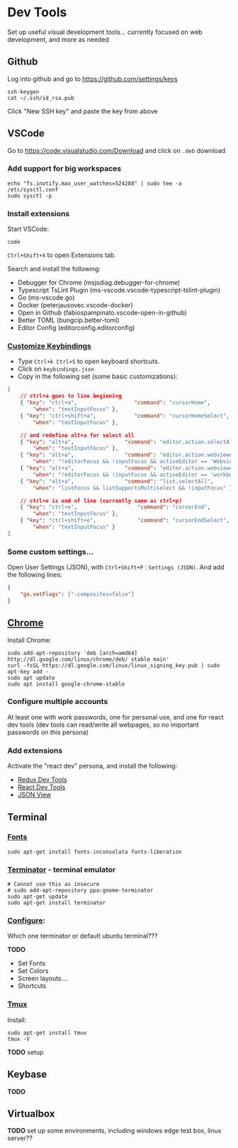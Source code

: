 # Dev Tools

Set up useful visual development tools...
currently focused on web development, and more as needed

## Github

Log into github and go to https://github.com/settings/keys

```shell
ssh-keygen
cat ~/.ssh/id_rsa.pub
```

Click "New SSH key" and paste the key from above

## VSCode

Go to https://code.visualstudio.com/Download and click on `.deb` download

### Add support for big workspaces

```shell
echo "fs.inotify.max_user_watches=524288" | sudo tee -a /etc/sysctl.conf
sudo sysctl -p
```

### Install extensions

Start VSCode:

```shell
code
```

`Ctrl+Shift+X` to open Extensions tab.

Search and install the following:

* Debugger for Chrome (msjsdiag.debugger-for-chrome)
* Typescript TsLint Plugin (ms-vscode.vscode-typescript-tslint-plugin)
* Go (ms-vscode.go)
* Docker (peterjausovec.vscode-docker)
* Open in Github (fabiospampinato.vscode-open-in-github)
* Better TOML (bungcip.better-toml)
* Editor Config (editorconfig.editorconfig)

### [Customize Keybindings](https://code.visualstudio.com/docs/getstarted/keybindings)

* Type `Ctrl+k Ctrl+S` to open keyboard shortcuts.
* Click on `keybindings.json`
* Copy in the following set (some basic customizations):

```json
[
    // ctrl+a goes to line beginning
    { "key": "ctrl+a",                  "command": "cursorHome",
        "when": "textInputFocus" },
    { "key": "ctrl+shift+a",            "command": "cursorHomeSelect",
        "when": "textInputFocus" },

    // and redefine alt+a for select all
    { "key": "alt+a",                "command": "editor.action.selectAll",
        "when": "textInputFocus" },
    { "key": "alt+a",                "command": "editor.action.webvieweditor.selectAll",
        "when": "!editorFocus && !inputFocus && activeEditor == 'WebviewEditor'" },
    { "key": "alt+a",                "command": "editor.action.webvieweditor.selectAll",
        "when": "!editorFocus && !inputFocus && activeEditor == 'workbench.editor.htmlPreviewPart'" },
    { "key": "alt+a",                "command": "list.selectAll",
        "when": "listFocus && listSupportsMultiselect && !inputFocus" },

    // ctrl+e is end of line (currently same as ctrl+p)
    { "key": "ctrl+e",                   "command": "cursorEnd",
        "when": "textInputFocus" },
    { "key": "ctrl+shift+e",             "command": "cursorEndSelect",
        "when": "textInputFocus" }
]
```

### Some custom settings...

Open User Settings (JSON), with `Ctrl+Shift+P` : `Settings (JSON)`.
And add the following lines:

```json
{
    "go.vetFlags": ["-composites=false"]
}
```


## [Chrome](https://ubunlog.com/google-chrome-ubuntu-1804/)

Install Chrome:

```shell
sudo add-apt-repository 'deb [arch=amd64] http://dl.google.com/linux/chrome/deb/ stable main' 
curl -fsSL https://dl.google.com/linux/linux_signing_key.pub | sudo apt-key add -
sudo apt update
sudo apt install google-chrome-stable
```

### Configure multiple accounts

At least one with work passwords, one for personal use, and one for react dev tools 
(dev tools can read/write all webpages, so no important passwords on this persona)

### Add extensions

Activate the "react dev" persona, and install the following:

* [Redux Dev Tools](https://chrome.google.com/webstore/detail/redux-devtools/lmhkpmbekcpmknklioeibfkpmmfibljd)
* [React Dev Tools](https://chrome.google.com/webstore/detail/react-developer-tools/fmkadmapgofadopljbjfkapdkoienihi)
* [JSON View](https://chrome.google.com/webstore/detail/jsonview/chklaanhfefbnpoihckbnefhakgolnmc)

## Terminal

### [Fonts](http://www.webupd8.org/2010/07/7-of-best-ubuntu-terminal-fixed-width.html)

```shell
sudo apt-get install fonts-inconsolata fonts-liberation
```

### [Terminator](https://www.atareao.es/software/utilidades/terminator-un-meta-terminal-ubuntu/) - terminal emulator

```shell
# Cannot use this as insecure
# sudo add-apt-repository ppa:gnome-terminator
sudo apt-get update
sudo apt-get install terminator
```

### [Configure](https://www.linuxnov.com/the-complete-guide-to-configure-terminator-terminal-emulator-layouts/):

Which one terminator or default ubuntu terminal???

**TODO**

* Set Fonts
* Set Colors
* Screen layouts....
* Shortcuts

### [Tmux](https://hackernoon.com/a-gentle-introduction-to-tmux-8d784c404340)

Install:

```shell
sudo apt-get install tmux
tmux -V
```

**TODO** setup

## Keybase

**TODO**

## Virtualbox

**TODO** set up some environments, including windows edge test box, linux server??
